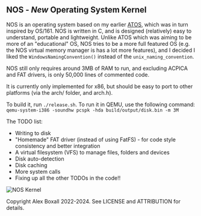 ## NOS - *New* Operating System Kernel ##

NOS is an operating system based on my earlier [ATOS](https://github.com/alexdboxall/ATOS), which was in turn inspired by OS/161. NOS is written in C, and is designed (relatively) easy to understand, portable and lightweight. Unlike ATOS which was aiming to be more of an "educational" OS, NOS tries to be a more full featured OS (e.g. the NOS virtual memory manager is has a lot more features), and I decided I liked the `WindowsNamingConvention()` instead of the `unix_naming_convention`.

NOS still only requires around 3MB of RAM to run, and excluding ACPICA and FAT drivers, is only 50,000 lines of commented code.

It is currently only implemented for x86, but should be easy to port to other platforms (via the arch/ folder, and arch.h).

To build it, run `./release.sh`. To run it in QEMU, use the following command: `qemu-system-i386 -soundhw pcspk -hda build/output/disk.bin -m 3M`

The TODO list:
- Writing to disk
- "Homemade" FAT driver (instead of using FatFS) - for code style consistency and better integration
- A virtual filesystem (VFS) to manage files, folders and devices
- Disk auto-detection
- Disk caching
- More system calls
- Fixing up all the other TODOs in the code!!

![NOS Kernel](https://github.com/alexdboxall/NOS/blob/main/doc/assets/readmeimg.png "ATOS Kernel")

Copyright Alex Boxall 2022-2024. See LICENSE and ATTRIBUTION for details.